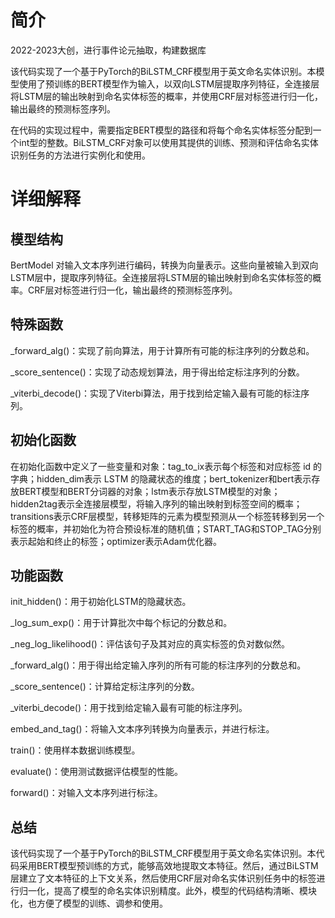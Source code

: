 # 简介
2022-2023大创，进行事件论元抽取，构建数据库

该代码实现了一个基于PyTorch的BiLSTM_CRF模型用于英文命名实体识别。本模型使用了预训练的BERT模型作为输入，以双向LSTM层提取序列特征，全连接层将LSTM层的输出映射到命名实体标签的概率，并使用CRF层对标签进行归一化，输出最终的预测标签序列。


在代码的实现过程中，需要指定BERT模型的路径和将每个命名实体标签分配到一个int型的整数。BiLSTM_CRF对象可以使用其提供的训练、预测和评估命名实体识别任务的方法进行实例化和使用。


# 详细解释


## 模型结构

BertModel 对输入文本序列进行编码，转换为向量表示。这些向量被输入到双向LSTM层中，提取序列特征。全连接层将LSTM层的输出映射到命名实体标签的概率。CRF层对标签进行归一化，输出最终的预测标签序列。


## 特殊函数

_forward_alg()：实现了前向算法，用于计算所有可能的标注序列的分数总和。

_score_sentence()：实现了动态规划算法，用于得出给定标注序列的分数。

_viterbi_decode()：实现了Viterbi算法，用于找到给定输入最有可能的标注序列。


## 初始化函数

在初始化函数中定义了一些变量和对象：tag_to_ix表示每个标签和对应标签 id 的字典；hidden_dim表示 LSTM 的隐藏状态的维度；bert_tokenizer和bert表示存放BERT模型和BERT分词器的对象；lstm表示存放LSTM模型的对象；hidden2tag表示全连接层模型，将输入序列的输出映射到标签空间的概率；transitions表示CRF层模型，转移矩阵的元素为模型预测从一个标签转移到另一个标签的概率，并初始化为符合预设标准的随机值；START_TAG和STOP_TAG分别表示起始和终止的标签；optimizer表示Adam优化器。


## 功能函数

init_hidden()：用于初始化LSTM的隐藏状态。


_log_sum_exp()：用于计算批次中每个标记的分数总和。


_neg_log_likelihood()：评估该句子及其对应的真实标签的负对数似然。


_forward_alg()：用于得出给定输入序列的所有可能的标注序列的分数总和。


_score_sentence()：计算给定标注序列的分数。


_viterbi_decode()：用于找到给定输入最有可能的标注序列。


embed_and_tag()：将输入文本序列转换为向量表示，并进行标注。


train()：使用样本数据训练模型。


evaluate()：使用测试数据评估模型的性能。


forward()：对输入文本序列进行标注。


## 总结

该代码实现了一个基于PyTorch的BiLSTM_CRF模型用于英文命名实体识别。本代码采用BERT模型预训练的方式，能够高效地提取文本特征。然后，通过BiLSTM层建立了文本特征的上下文关系，然后使用CRF层对命名实体识别任务中的标签进行归一化，提高了模型的命名实体识别精度。此外，模型的代码结构清晰、模块化，也方便了模型的训练、调参和使用。
